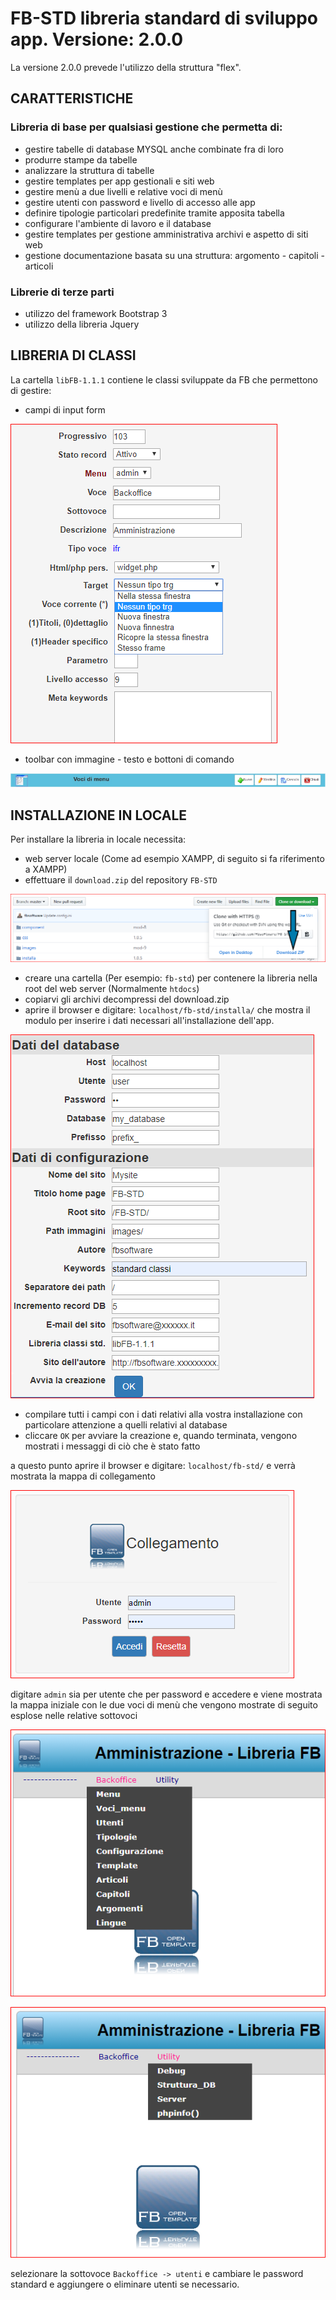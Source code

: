 # FB-STD   libreria standard di sviluppo app. Versione: 2.0.0
La versione 2.0.0 prevede l'utilizzo della struttura "flex".
## CARATTERISTICHE
### Libreria di base per qualsiasi gestione che permetta di:
- gestire tabelle di database MYSQL anche combinate fra di loro
- produrre stampe da tabelle
- analizzare la struttura di tabelle 
- gestire templates per app gestionali e siti web
- gestire menù a due livelli e relative voci di menù
- gestire utenti con password e livello di accesso alle app
- definire tipologie particolari predefinite tramite apposita tabella
- configurare l'ambiente di lavoro e il database
- gestire templates per gestione amministrativa archivi e aspetto di siti web
- gestione documentazione basata su una struttura: argomento - capitoli - articoli

### Librerie di terze parti
- utilizzo del framework Bootstrap 3
- utilizzo della libreria Jquery

## LIBRERIA DI CLASSI
La cartella `libFB-1.1.1` contiene le classi sviluppate da FB che permettono di gestire:
- campi di input form

![fields][7] 

[7]: tutorial/fields.PNG

- toolbar con immagine - testo e bottoni di comando

![toolbar][4] 

[4]: tutorial/toolbar.png


## INSTALLAZIONE IN LOCALE
Per installare la libreria in locale necessita:
- web server locale (Come ad esempio XAMPP, di seguito si fa riferimento a XAMPP)
- effettuare il `download.zip` del repository `FB-STD` 

![download][8] 

[8]: tutorial/download.png
- creare una cartella (Per esempio: `fb-std`) per contenere la libreria nella root del web server (Normalmente `htdocs`)
- copiarvi gli archivi decompressi del download.zip
- aprire il browser e digitare: `localhost/fb-std/installa/` che mostra il modulo per inserire i dati necessari all'installazione dell'app.

![installa][9] 

[9]: tutorial/installa.PNG

- compilare tutti i campi con i dati relativi alla vostra installazione con particolare attenzione a quelli relativi al database
- cliccare `OK` per avviare la creazione e, quando terminata, vengono mostrati i messaggi di ciò che è stato fatto

a questo punto aprire il browser e digitare: `localhost/fb-std/` e verrà mostrata la mappa di collegamento

![login][3] 

[3]: tutorial/login.PNG

digitare `admin` sia per utente che per password e accedere e viene mostrata la mappa iniziale con le due voci di menù che vengono mostrate di seguito esplose nelle relative sottovoci

![menu 1][2]                                                        

[2]: tutorial/menu-1.PNG                                            

![menu 2][1] 

[1]: tutorial/menu-2.PNG

selezionare la sottovoce `Backoffice -> utenti` e cambiare le password standard e aggiungere o eliminare utenti se necessario. 
